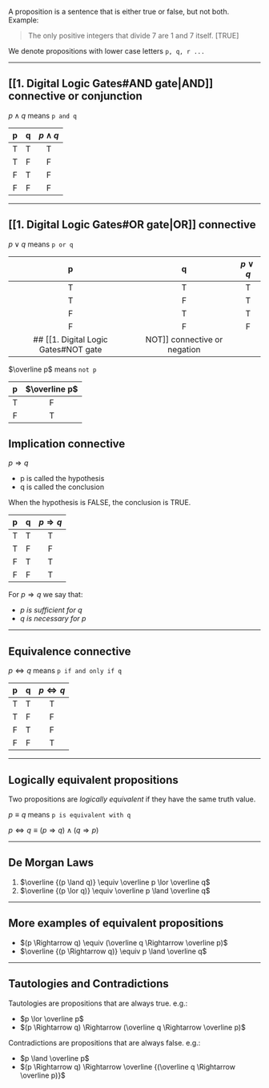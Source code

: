 A proposition is a sentence that is either true or false, but not both.
Example:
>The only positive integers that divide 7 are 1 and 7 itself. \[TRUE]

We denote propositions with lower case letters `p, q, r ...`

---
## [[1. Digital Logic Gates#AND gate|AND]] connective or conjunction

$p \land q$ means `p and q`

| p     | q     | $p \land q$ |
| :-----: | :-----: | :-----------: |
| T  | T  | T        |
| T  | F | F       |
| F | T  | F       |
| F | F | F            |

---
## [[1. Digital Logic Gates#OR gate|OR]] connective

$p \lor q$ means `p or q`

| p     | q     | $p \lor q$ |
| :-----: | :-----: | :----------: |
| T  | T  | T       |
| T  | F | T       |
| F | T  | T       |
| F | F | F           |
## [[1. Digital Logic Gates#NOT gate|NOT]] connective or negation

$\overline p$ means `not p`

| p     | $\overline p$ |
| :-----: | :---------: |
| T  | F     |
| F | T      |
## Implication connective

$p \Rightarrow q$
- p is called the hypothesis
- q is called the conclusion

When the hypothesis is FALSE, the conclusion is TRUE.

| p   | q   | $p \Rightarrow q$ |
| :---: | :---: | :-----------------: |
| T   | T   | T                 |
| T   | F   | F                 |
| F   | T   | T                 | 
| F   | F   |                T   |

For $p \Rightarrow q$ we say that:
- _p is sufficient for q_
- _q is necessary for p_

---
## Equivalence connective

$p \Leftrightarrow q$ means `p if and only if q`

| p   | q   | $p \Leftrightarrow q$ |
| :---: | :---: | :---------------------: |
| T   | T   | T                     |
| T   | F   | F                     |
| F   | T   | F                     |
| F   | F   | T                      |

---
## Logically equivalent propositions

Two propositions are _logically equivalent_ if they have the same truth value.

$p \equiv q$ means `p is equivalent with q`

$p \Leftrightarrow q \equiv (p \Rightarrow q) \land (q \Rightarrow p)$

---
## De Morgan Laws

1. $\overline {(p \land q)} \equiv \overline p \lor \overline q$
2.  $\overline {(p \lor q)} \equiv \overline p \land \overline q$

---
## More examples of equivalent propositions

- $(p \Rightarrow q) \equiv (\overline q \Rightarrow \overline p)$
- $\overline {(p \Rightarrow q)} \equiv p \land \overline q$

---
## Tautologies and Contradictions

Tautologies are propositions that are always true.
e.g.:
- $p \lor \overline p$
- $(p \Rightarrow q) \Rightarrow (\overline q \Rightarrow \overline p)$

Contradictions are propositions that are always false.
e.g.:
- $p \land \overline p$
- $(p \Rightarrow q) \Rightarrow \overline {(\overline q \Rightarrow \overline p)}$


